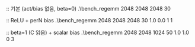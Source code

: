 :: 기본 (act/bias 없음, beta=0)
.\bench_regemm 2048 2048 2048 30

:: ReLU + perN bias
.\bench_regemm 2048 2048 2048 30 1.0 0.0 1 1

:: beta=1 (C 읽음) + scalar bias
.\bench_regemm 2048 2048 1024 50 1.0 1.0 0 3
